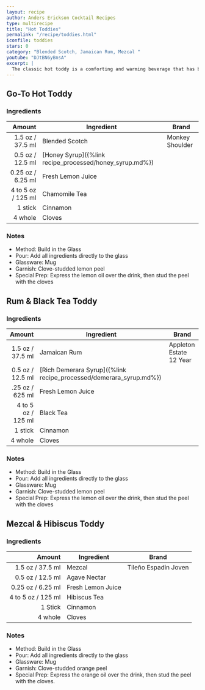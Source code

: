 ```yaml
---
layout: recipe
author: Anders Erickson Cocktail Recipes
type: multirecipe
title: "Hot Toddies"
permalink: "/recipe/toddies.html"
iconfile: toddies
stars: 0
category: "Blended Scotch, Jamaican Rum, Mezcal "
youtube: "DJtBN6yBnsA"
excerpt: |
  The classic hot toddy is a comforting and warming beverage that has been used for centuries to soothe ailments and warm the soul.
---
```


<div class="subrecipe" markdown="1">

## Go-To Hot Toddy

### Ingredients

|    Amount | Ingredient                                    | Brand           |
| --------: | --------------------------------------------- | --------------- |
|    1.5 oz / 37.5 ml | Blended Scotch                                | Monkey Shoulder |
|    0.5 oz / 12.5 ml | [Honey Syrup]({%link recipe_processed/honey_syrup.md%}) |
|   0.25 oz / 6.25 ml | Fresh Lemon Juice                             |
| 4 to 5 oz / 125 ml | Chamomile Tea                                 |
|   1 stick | Cinnamon                                      |
|   4 whole | Cloves                                        |

### Notes

- Method: Build in the Glass
- Pour: Add all ingredients directly to the glass
- Glassware: Mug
- Garnish: Clove-studded lemon peel
- Special Prep: Express the lemon oil over the drink, then stud the peel with the cloves

</div>
<div class="subrecipe" markdown="1">

## Rum & Black Tea Toddy

### Ingredients

|    Amount | Ingredient                                               | Brand                   |
| --------: | -------------------------------------------------------- | ----------------------- |
|    1.5 oz / 37.5 ml | Jamaican Rum                                             | Appleton Estate 12 Year |
|    0.5 oz / 12.5 ml | [Rich Demerara Syrup]({%link recipe_processed/demerara_syrup.md%}) |
|    .25 oz / 625 ml | Fresh Lemon Juice                                        |
| 4 to 5 oz / 125 ml | Black Tea                                                |
|   1 stick | Cinnamon                                                 |
|   4 whole | Cloves                                                   |

### Notes

- Method: Build in the Glass
- Pour: Add all ingredients directly to the glass
- Glassware: Mug
- Garnish: Clove-studded lemon peel
- Special Prep: Express the lemon oil over the drink, then stud the peel with the cloves

</div>
<div class="subrecipe" markdown="1">

## Mezcal & Hibiscus Toddy

### Ingredients

|    Amount | Ingredient        | Brand                |
| --------: | ----------------- | -------------------- |
|    1.5 oz / 37.5 ml | Mezcal            | Tileño Espadin Joven |
|    0.5 oz / 12.5 ml | Agave Nectar      |
|   0.25 oz / 6.25 ml | Fresh Lemon Juice |
| 4 to 5 oz / 125 ml | Hibiscus Tea      |
|   1 Stick | Cinnamon          |
|   4 whole | Cloves            |

### Notes

- Method: Build in the Glass
- Pour: Add all ingredients directly to the glass
- Glassware: Mug
- Garnish: Clove-studded orange peel
- Special Prep: Express the orange oil over the drink, then stud the peel with the cloves.

</div>
